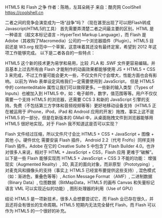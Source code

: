 HTML5 和 Flash 之争
作者：陈皓，左耳朵耗子
来自：酷壳网 CoolShell https://coolshell.cn

二者之间的竞争会演变成为一场“战争”吗？（现在甚至出现了可以把Flash转成Javascript/HTML5的工具）
首先需要弄清楚二者之间最主要的区别，HTML 是一种语言（超文本标记语言 – HyperText Markup Language），而 Flash 是 Adobe（其收购了Macromedia）公司的一个浏览器插件（Plugin）。HTML5 目前还是 W3.org 规范中一个草案，这意味着其还没有最终定案，希望到 2012 年这项工作能够完成。
以下是二者各自的一些特点：

HTML5
这个新的技术更为易学和易用，比较 .FLA 和 .SWF 文件更容易编辑。并且基本上过去所有由 Flash 才能制作的动画效果都能够使用 JS + HTML5 + CSS 3 来完成，不过工作量可能会更大一些，不仅文件尺寸会增大，性能方面也会有影响。 以前为 Web 表单设定风格我们一定需要使用到 JavaScript， 但是 HTML5 中的 contenteditable 属性让我们可以做得更多。一些新的输入类型（Types of Inputs）也被加入到 HTML5 中，如：电子邮件，数字，值范围等等。用户不仅仅需要一个支持 HTML5 的浏览器，还需要 CCS 3 和新的 JavaScript 引擎的支持。免费（不包括第三方字体和音频视频等等）更好地移动设备支持（HTML5 正在被运用于 iPhone，iPod，iPad 和 Android 应用的开发）拖拽，事实上这不是 HTML5 的一部分，但是在新版本的 GMail 中，从桌面拖拽文件到浏览器能够用 HTML5 很好地实现。对于 Flash 我不知道这是否可以实现？

Flash
文件经过压缩，所以文件尺寸会比 HTML5 + CSS + JavaScript + 图像 + 其他 小。硬件优化 需要安装 Flash 插件， Android 2.2（代号 FroYo）同样支持 Flash 插件。Adobe 在它的 Creative Suite 5 中包含了 Flash Builder 4.0。也许对很多人来说，相对于 HTML + JavaScript + CSS，Flash 应用 更难于“破解”。以下是一些 Flash 能够实现而 HTML5 + JavaScript + CSS 3 不能的功能：
增强现实（Augmented Reality）, 3D, 真正的面向对象，而非原型（Prototyping）, 对麦克风和摄像头的支持（事实上 HTML5 已经宣布要提供这些支持）, 混色模式（如：渐进色，重叠色等等）, Action Message Format （AMF）, 二进制数据（Binary Data）, 位图数据（BitMapData，HTML5 的画布 Canvas 和矢量标记语言 VML 可以实现近似的功能）, 图形处理器的利用（Use of GPU）

结论
HTML5 是一项新技术，很多人会想要尝试它，而 Flash 业已存在很久，并且还将会有很长的生命周期。HTML5 短期内无法完全替代 Flash，而 Flash 可以作为 HTML5 的一个很好的补充。